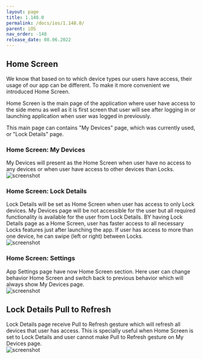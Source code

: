 ```yaml
---
layout: page
title: 1.148.0
permalink: /docs/ios/1.148.0/
parent: iOS
nav_order: -148
release_date: 08.06.2022
---
```


## Home Screen
We know that based on to which device types our users have access, their usage of our app can be different. To make it more convenient we introduced Home Screen.

Home Screen is the main page of the application where user have access to the side menu as well as it is first screen that user will see after logging in or launching application when user was logged in previously.

This main page can contains "My Devices" page, which was currently used, or "Lock Details" page.

### Home Screen: My Devices
My Devices will present as the Home Screen when user have no access to any devices or when user have access to other devices than Locks.\
![screenshot](/tedee-release-notes/docs/ios/assets/1.148.0-homescreen-my-devices.png)

### Home Screen: Lock Details
Lock Details will be set as Home Screen when user has access to only Lock devices. My Devices page will be not accessible for the user but all required functionality is available for the user from Lock Details. BY having Lock Details page as a Home Screen, user has faster access to all necessary Locks features just after launching the app. If user has access to more than one device, he can swipe (left or right) between Locks.\
![screenshot](/tedee-release-notes/docs/ios/assets/1.148.0-homescreen-lock-details.png)

### Home Screen: Settings
App Settings page have now Home Screen section. Here user can change behavior Home Screen and switch back to previous behavior which will always show My Devices page.\
![screenshot](/tedee-release-notes/docs/ios/assets/1.148.0-homescreen-settings.png)

## Lock Details Pull to Refresh
Lock Details page receive Pull to Refresh gesture which will refresh all devices that user has access. This is specially useful when Home Screen is set to Lock Details and user cannot make Pull to Refresh gesture on My Devices page.\
![screenshot](/tedee-release-notes/docs/ios/assets/1.148.0-lock-details-pull-to-refresh.gif)